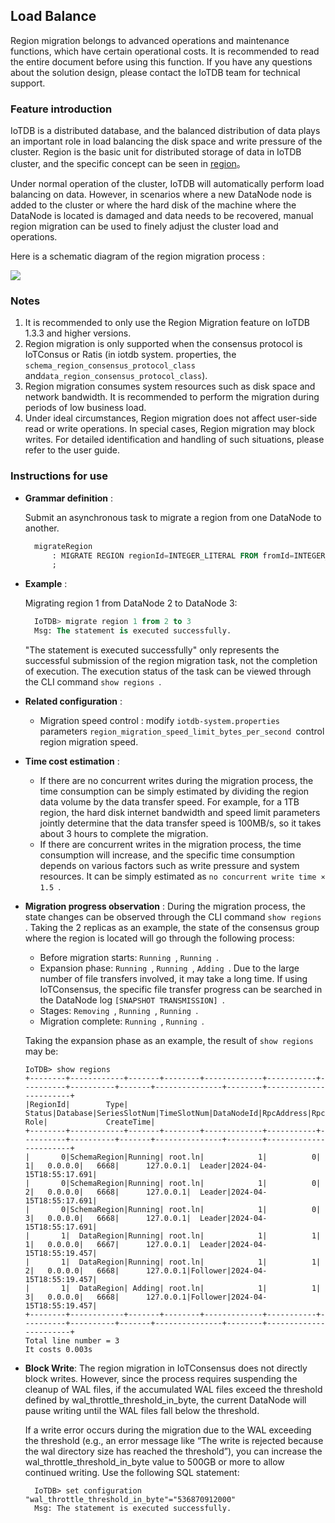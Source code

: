 <!--

    Licensed to the Apache Software Foundation (ASF) under one
    or more contributor license agreements.  See the NOTICE file
    distributed with this work for additional information
    regarding copyright ownership.  The ASF licenses this file
    to you under the Apache License, Version 2.0 (the
    "License"); you may not use this file except in compliance
    with the License.  You may obtain a copy of the License at
    
        http://www.apache.org/licenses/LICENSE-2.0
    
    Unless required by applicable law or agreed to in writing,
    software distributed under the License is distributed on an
    "AS IS" BASIS, WITHOUT WARRANTIES OR CONDITIONS OF ANY
    KIND, either express or implied.  See the License for the
    specific language governing permissions and limitations
    under the License.

-->

## Load Balance

Region migration belongs to advanced operations and maintenance functions, which have certain operational costs. It is recommended to read the entire document before using this function. If you have any questions about the solution design, please contact the IoTDB team for technical support.


### Feature introduction

IoTDB is a distributed database, and the balanced distribution of data plays an important role in load balancing the disk space and write pressure of the cluster. Region is the basic unit for distributed storage of data in IoTDB cluster, and the specific concept can be seen in [region](../Background-knowledge/Cluster-Concept.md)。

Under normal operation of the cluster, IoTDB will automatically perform load balancing on data. However, in scenarios where a new DataNode node is added to the cluster or where the hard disk of the machine where the DataNode is located is damaged and data needs to be recovered, manual region migration can be used to finely adjust the cluster load and operations.

Here is a schematic diagram of the region migration process :


![](/img/region%E8%BF%81%E7%A7%BB%E7%A4%BA%E6%84%8F%E5%9B%BE20241210.png)

### Notes

1. It is recommended to only use the Region Migration feature on IoTDB 1.3.3 and higher versions.
2. Region migration is only supported when the consensus protocol is IoTConsus or Ratis (in iotdb system. properties, the `schema_region_consensus_protocol_class` and`data_region_consensus_protocol_class`).
3. Region migration consumes system resources such as disk space and network bandwidth. It is recommended to perform the migration during periods of low business load.
4. Under ideal circumstances, Region migration does not affect user-side read or write operations. In special cases, Region migration may block writes. For detailed identification and handling of such situations, please refer to the user guide.

### Instructions for use

- **Grammar definition** :

  Submit an asynchronous task to migrate a region from one DataNode to another.


  ```SQL
    migrateRegion
        : MIGRATE REGION regionId=INTEGER_LITERAL FROM fromId=INTEGER_LITERAL TO toId=INTEGER_LITERAL
        ;
    ```

- **Example** : 

  Migrating region 1 from DataNode 2 to DataNode 3:
  
  ```SQL
    IoTDB> migrate region 1 from 2 to 3
    Msg: The statement is executed successfully.
  ```

  "The statement is executed successfully" only represents the successful submission of the region migration task, not the completion of execution. The execution status of the task can be viewed through the CLI command `show regions `.
- **Related configuration** :
   - Migration speed control : modify `iotdb-system.properties `parameters `region_migration_speed_limit_bytes_per_second `control region migration speed.
- **Time cost estimation** :
   - If there are no concurrent writes during the migration process, the time consumption can be simply estimated by dividing the region data volume by the data transfer speed. For example, for a 1TB region, the hard disk internet bandwidth and speed limit parameters jointly determine that the data transfer speed is 100MB/s, so it takes about 3 hours to complete the migration.
   - If there are concurrent writes in the migration process, the time consumption will increase, and the specific time consumption depends on various factors such as write pressure and system resources. It can be simply estimated as `no concurrent write time × 1.5 `.
- **Migration progress observation** : During the migration process, the state changes can be observed through the CLI command `show regions `. Taking the 2 replicas as an example, the state of the consensus group where the region is located will go through the following process:
   - Before migration starts: `Running `, `Running `.
   - Expansion phase: `Running `, `Running `, `Adding `. Due to the large number of file transfers involved, it may take a long time. If using IoTConsensus, the specific file transfer progress can be searched in the DataNode log `[SNAPSHOT TRANSMISSION] `.
   - Stages: `Removing `, `Running `, `Running `.
   - Migration complete: `Running `, `Running `.

  Taking the expansion phase as an example, the result of `show regions` may be:

  ```Plain
  IoTDB> show regions
  +--------+------------+-------+--------+-------------+-----------+----------+----------+-------+---------------+--------+-----------------------+
  |RegionId|        Type| Status|Database|SeriesSlotNum|TimeSlotNum|DataNodeId|RpcAddress|RpcPort|InternalAddress|    Role|             CreateTime|
  +--------+------------+-------+--------+-------------+-----------+----------+----------+-------+---------------+--------+-----------------------+
  |       0|SchemaRegion|Running| root.ln|            1|          0|         1|   0.0.0.0|   6668|      127.0.0.1|  Leader|2024-04-15T18:55:17.691|
  |       0|SchemaRegion|Running| root.ln|            1|          0|         2|   0.0.0.0|   6668|      127.0.0.1|  Leader|2024-04-15T18:55:17.691|
  |       0|SchemaRegion|Running| root.ln|            1|          0|         3|   0.0.0.0|   6668|      127.0.0.1|  Leader|2024-04-15T18:55:17.691|
  |       1|  DataRegion|Running| root.ln|            1|          1|         1|   0.0.0.0|   6667|      127.0.0.1|  Leader|2024-04-15T18:55:19.457|
  |       1|  DataRegion|Running| root.ln|            1|          1|         2|   0.0.0.0|   6668|      127.0.0.1|Follower|2024-04-15T18:55:19.457|
  |       1|  DataRegion| Adding| root.ln|            1|          1|         3|   0.0.0.0|   6668|      127.0.0.1|Follower|2024-04-15T18:55:19.457|
  +--------+------------+-------+--------+-------------+-----------+----------+----------+-------+---------------+--------+-----------------------+
  Total line number = 3
  It costs 0.003s
  ```
- **Block Write**:
  The region migration in IoTConsensus does not directly block writes. However, since the process requires suspending the cleanup of WAL files, if the accumulated WAL files exceed the threshold defined by wal_throttle_threshold_in_byte, the current DataNode will pause writing until the WAL files fall below the threshold.

  If a write error occurs during the migration due to the WAL exceeding the threshold (e.g., an error message like “The write is rejected because the wal directory size has reached the threshold”), you can increase the wal_throttle_threshold_in_byte value to 500GB or more to allow continued writing. Use the following SQL statement:

  ```plain
    IoTDB> set configuration "wal_throttle_threshold_in_byte"="536870912000" 
    Msg: The statement is executed successfully.
  ```